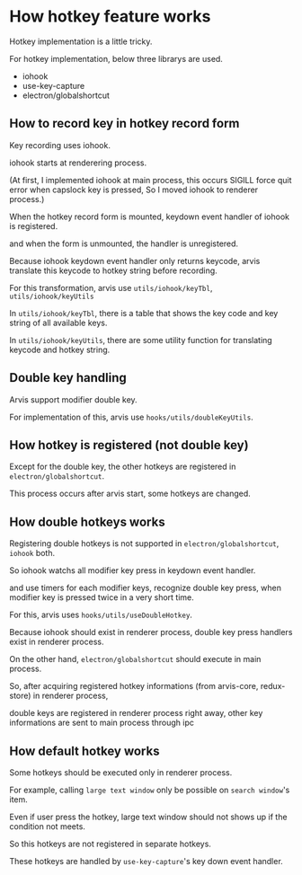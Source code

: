 # How hotkey feature works

Hotkey implementation is a little tricky.

For hotkey implementation, below three librarys are used.

* iohook
* use-key-capture
* electron/globalshortcut

## How to record key in hotkey record form

Key recording uses iohook.

iohook starts at renderering process.

(At first, I implemented iohook at main process, this occurs SIGILL force quit error when capslock key is pressed, So I moved iohook to renderer process.)

When the hotkey record form is mounted, keydown event handler of iohook is registered.

and when the form is unmounted, the handler is unregistered.

Because iohook keydown event handler only returns keycode, arvis translate this keycode to hotkey string before recording.

For this transformation, arvis use `utils/iohook/keyTbl`, `utils/iohook/keyUtils`

In `utils/iohook/keyTbl`, there is a table that shows the key code and key string of all available keys.

In `utils/iohook/keyUtils`, there are some utility function for translating keycode and hotkey string.

## Double key handling

Arvis support modifier double key.

For implementation of this, arvis use `hooks/utils/doubleKeyUtils`.

## How hotkey is registered (not double key)

Except for the double key, the other hotkeys are registered in `electron/globalshortcut`.

This process occurs after arvis start, some hotkeys are changed.

## How double hotkeys works

Registering double hotkeys is not supported in `electron/globalshortcut`, `iohook` both.

So iohook watchs all modifier key press in keydown event handler.

and use timers for each modifier keys, recognize double key press, when modifier key is pressed twice in a very short time.

For this, arvis uses `hooks/utils/useDoubleHotkey`.

Because iohook should exist in renderer process, double key press handlers exist in renderer process.

On the other hand, `electron/globalshortcut` should execute in main process.

So, after acquiring registered hotkey informations (from arvis-core, redux-store) in renderer process,

double keys are registered in renderer process right away, other key informations are sent to main process through ipc

## How default hotkey works

Some hotkeys should be executed only in renderer process.

For example, calling `large text window` only be possible on `search window`'s item.

Even if user press the hotkey, large text window should not shows up if the condition not meets.

So this hotkeys are not registered in separate hotkeys.

These hotkeys are handled by `use-key-capture`'s key down event handler.

